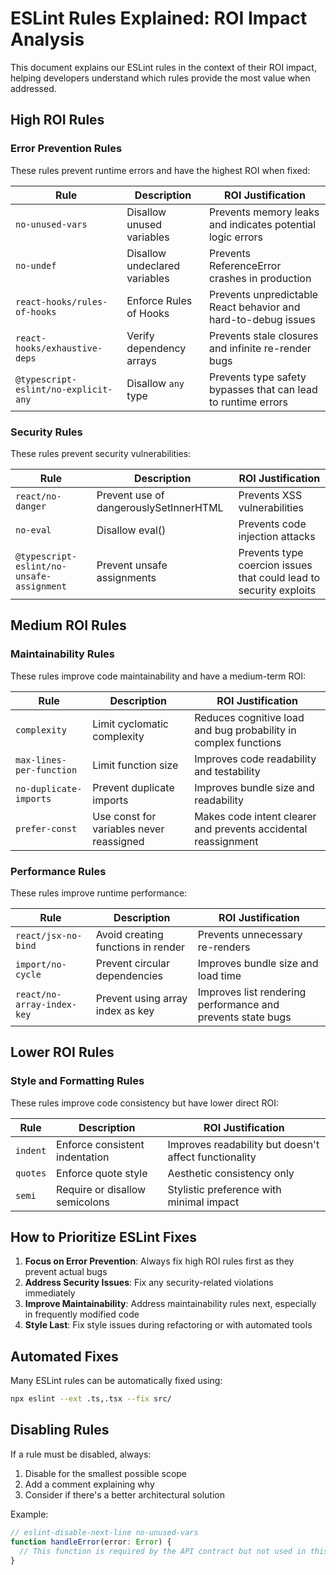 # ESLint Rules Explained: ROI Impact Analysis

This document explains our ESLint rules in the context of their ROI impact, helping developers understand which rules provide the most value when addressed.

## High ROI Rules

### Error Prevention Rules

These rules prevent runtime errors and have the highest ROI when fixed:

| Rule | Description | ROI Justification |
|------|-------------|-------------------|
| `no-unused-vars` | Disallow unused variables | Prevents memory leaks and indicates potential logic errors |
| `no-undef` | Disallow undeclared variables | Prevents ReferenceError crashes in production |
| `react-hooks/rules-of-hooks` | Enforce Rules of Hooks | Prevents unpredictable React behavior and hard-to-debug issues |
| `react-hooks/exhaustive-deps` | Verify dependency arrays | Prevents stale closures and infinite re-render bugs |
| `@typescript-eslint/no-explicit-any` | Disallow `any` type | Prevents type safety bypasses that can lead to runtime errors |

### Security Rules

These rules prevent security vulnerabilities:

| Rule | Description | ROI Justification |
|------|-------------|-------------------|
| `react/no-danger` | Prevent use of dangerouslySetInnerHTML | Prevents XSS vulnerabilities |
| `no-eval` | Disallow eval() | Prevents code injection attacks |
| `@typescript-eslint/no-unsafe-assignment` | Prevent unsafe assignments | Prevents type coercion issues that could lead to security exploits |

## Medium ROI Rules

### Maintainability Rules

These rules improve code maintainability and have a medium-term ROI:

| Rule | Description | ROI Justification |
|------|-------------|-------------------|
| `complexity` | Limit cyclomatic complexity | Reduces cognitive load and bug probability in complex functions |
| `max-lines-per-function` | Limit function size | Improves code readability and testability |
| `no-duplicate-imports` | Prevent duplicate imports | Improves bundle size and readability |
| `prefer-const` | Use const for variables never reassigned | Makes code intent clearer and prevents accidental reassignment |

### Performance Rules

These rules improve runtime performance:

| Rule | Description | ROI Justification |
|------|-------------|-------------------|
| `react/jsx-no-bind` | Avoid creating functions in render | Prevents unnecessary re-renders |
| `import/no-cycle` | Prevent circular dependencies | Improves bundle size and load time |
| `react/no-array-index-key` | Prevent using array index as key | Improves list rendering performance and prevents state bugs |

## Lower ROI Rules

### Style and Formatting Rules

These rules improve code consistency but have lower direct ROI:

| Rule | Description | ROI Justification |
|------|-------------|-------------------|
| `indent` | Enforce consistent indentation | Improves readability but doesn't affect functionality |
| `quotes` | Enforce quote style | Aesthetic consistency only |
| `semi` | Require or disallow semicolons | Stylistic preference with minimal impact |

## How to Prioritize ESLint Fixes

1. **Focus on Error Prevention**: Always fix high ROI rules first as they prevent actual bugs
2. **Address Security Issues**: Fix any security-related violations immediately
3. **Improve Maintainability**: Address maintainability rules next, especially in frequently modified code
4. **Style Last**: Fix style issues during refactoring or with automated tools

## Automated Fixes

Many ESLint rules can be automatically fixed using:

```bash
npx eslint --ext .ts,.tsx --fix src/
```

## Disabling Rules

If a rule must be disabled, always:

1. Disable for the smallest possible scope
2. Add a comment explaining why
3. Consider if there's a better architectural solution

Example:

```typescript
// eslint-disable-next-line no-unused-vars
function handleError(error: Error) {
  // This function is required by the API contract but not used in this context
}
```
